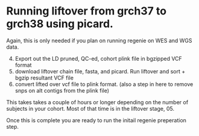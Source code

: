 
# Running liftover from grch37 to grch38 using picard.

Again, this is only needed if you plan on running regenie on WES and WGS data. 

 4. Export out the LD pruned, QC-ed, cohort plink file in bgzipped VCF format
 5. download liftover chain file, fasta, and picard. Run liftover and sort + bgzip resultant VCF file
 6. convert lifted over vcf file to plink format. (also a step in here to remove snps on alt contigs from the plink file)
 
 This takes takes a couple of hours or longer depending on the number of subjects in your cohort. Most of that time is in the liftover stage, 05.
 
 Once this is complete you are ready to run the initail regenie preperation step.
